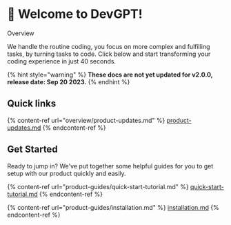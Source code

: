 # 🤗 Welcome to DevGPT!

Overview

We handle the routine coding, you focus on more complex and fulfilling tasks, by turning tasks to code. Click below and start transforming your coding experience in just 40 seconds.

{% hint style="warning" %}
**These docs are not yet updated for v2.0.0, release date: Sep 20 2023.**
{% endhint %}

## Quick links

{% content-ref url="overview/product-updates.md" %}
[product-updates.md](overview/product-updates.md)
{% endcontent-ref %}

## Get Started

Ready to jump in? We've put together some helpful guides for you to get setup with our product quickly and easily.

{% content-ref url="product-guides/quick-start-tutorial.md" %}
[quick-start-tutorial.md](product-guides/quick-start-tutorial.md)
{% endcontent-ref %}

{% content-ref url="product-guides/installation.md" %}
[installation.md](product-guides/installation.md)
{% endcontent-ref %}

